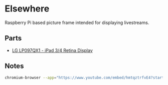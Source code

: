 # Elsewhere

Raspberry Pi based picture frame intended for displaying livestreams.

## Parts

- [LG LP097QX1 - iPad 3/4 Retina Display](https://www.adafruit.com/product/1751)

## Notes

```bash
chromium-browser --app="https://www.youtube.com/embed/hmtqztrfvE4?start=0&autoplay=1" --start-fullscreen
```
